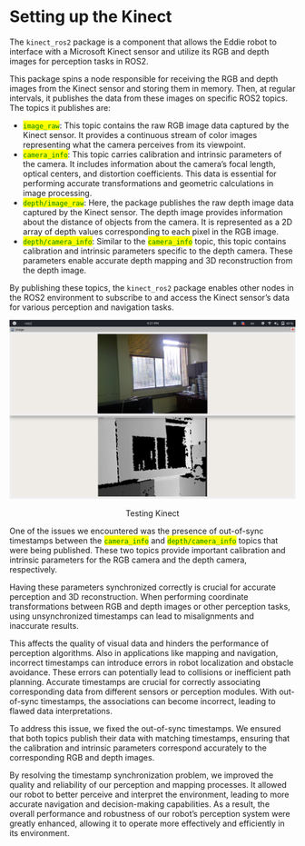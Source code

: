 # Setting up the Kinect

The `kinect_ros2` package is a component that allows the Eddie robot to interface with a Microsoft Kinect sensor and utilize its RGB and depth images for perception tasks in ROS2.&#x20;

This package spins a node responsible for receiving the RGB and depth images from the Kinect sensor and storing them in memory. Then, at regular intervals, it publishes the data from these images on specific ROS2 topics. The topics it publishes are:

* <mark style="color:green;">`image_raw`</mark>: This topic contains the raw RGB image data captured by the Kinect sensor. It provides a continuous stream of color images representing what the camera perceives from its viewpoint.
* <mark style="color:green;">`camera_info`</mark>: This topic carries calibration and intrinsic parameters of the camera. It includes information about the camera’s focal length, optical centers, and distortion coefficients. This data is essential for performing accurate transformations and geometric calculations in image processing.
* <mark style="color:green;">`depth/image_raw`</mark>: Here, the package publishes the raw depth image data captured by the Kinect sensor. The depth image provides information about the distance of objects from the camera. It is represented as a 2D array of depth values corresponding to each pixel in the RGB image.
* <mark style="color:green;">`depth/camera_info`</mark>: Similar to the <mark style="color:green;">`camera_info`</mark> topic, this topic contains calibration and intrinsic parameters specific to the depth camera. These parameters enable accurate depth mapping and 3D reconstruction from the depth image.

By publishing these topics, the `kinect_ros2` package enables other nodes in the ROS2 environment to subscribe to and access the Kinect sensor’s data for various perception and navigation tasks.


<p align = "center">
<img src = "../assets/Screenshot from 2023-07-02 16-21-17.png">
</p>
<p align = "center">
Testing Kinect
</p>


One of the issues we encountered was the presence of out-of-sync timestamps between the <mark style="color:green;">`camera_info`</mark> and <mark style="color:green;">`depth/camera_info`</mark> topics that were being published. These two topics provide important calibration and intrinsic parameters for the RGB camera and the depth camera, respectively.&#x20;

Having these parameters synchronized correctly is crucial for accurate perception and 3D reconstruction. When performing coordinate transformations between RGB and depth images or other perception tasks, using unsynchronized timestamps can lead to misalignments and inaccurate results.&#x20;

This affects the quality of visual data and hinders the performance of perception algorithms. Also in applications like mapping and navigation, incorrect timestamps can introduce errors in robot localization and obstacle avoidance. These errors can potentially lead to collisions or inefficient path planning. Accurate timestamps are crucial for correctly associating corresponding data from different sensors or perception modules. With out-of-sync timestamps, the associations can become incorrect, leading to flawed data interpretations.

To address this issue, we fixed the out-of-sync timestamps. We ensured that both topics publish their data with matching timestamps, ensuring that the calibration and intrinsic parameters correspond accurately to the corresponding RGB and depth images.&#x20;

By resolving the timestamp synchronization problem, we improved the quality and reliability of our perception and mapping processes. It allowed our robot to better perceive and interpret the environment, leading to more accurate navigation and decision-making capabilities. As a result, the overall performance and robustness of our robot’s perception system were greatly enhanced, allowing it to operate more effectively and efficiently in its environment.

